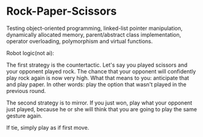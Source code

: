 # Rock-Paper-Scissors

Testing object-oriented programming, linked-list pointer manipulation, dynamically allocated memory, parent/abstract class implementation, operator overloading, polymorphism and virtual functions.

Robot logic(not ai): 

The first strategy is the countertactic. Let's say you played scissors and your opponent played rock. The chance that your opponent will confidently play rock again is now very high. What that means to you: anticipate that and play paper. In other words: play the option that wasn't played in the previous round.

The second strategy is to mirror. If you just won, play what your opponent just played, because he or she will think that you are going to play the same gesture again.

If tie, simply play as if first move.

